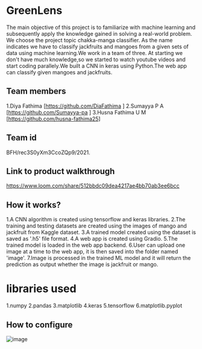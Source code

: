 # GreenLens
The main objective of this project is to familiarize with machine learning and subsequently apply the knowledge gained in solving a real-world problem. We choose the project    topic chakka-manga classifier. As the name indicates we have to classify jackfruits and mangoes from a given sets of data using machine learning.We work in a team of three. At starting we don't have much knowledge,so we started to watch youtube videos and start coding parallely.We built a CNN in keras using Python.The web app can classify given mangoes and jackfruits.
## Team members
1.Diya Fathima [https://github.com/DiaFathima ]
2.Sumayya P A  [https://github.com/Sumayya-pa ]
3.Husna Fathima U M [https://github.com/husna-fathima25]
## Team id
BFH/rec3S0yXm3CcoZQp9/2021.
## Link to product walkthrough
https://www.loom.com/share/512bbdc09dea4217ae4bb70ab3ee6bcc
## How it works?
1.A CNN algorithm is created using tensorflow and keras libraries.
2.The training and testing datasets are created using the images of mango and jackfruit from Kaggle dataset.
3.A trained model created using the dataset is saved as '.h5' file format.
4.A web app is created using Gradio. 
5.The trained model is loaded in the web app backend.
6.User can upload one image at a time to the web app, it is then saved into the folder named 'image'.
7.Image is processed in the trained ML model and it will return the prediction as output whether the image is jackfruit or mango.
# libraries used
1.numpy
2.pandas
3.matplotlib
4.keras
5.tensorflow
6.matplotlib.pyplot
## How to configure
![image](https://user-images.githubusercontent.com/84271557/119643322-3960f180-be39-11eb-8887-01242c8e4354.png)
